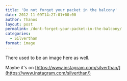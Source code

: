 ```yaml
---
title: 'Do not forget your packet in the balcony'
date: 2012-11-09T14:27:01+00:00
author: Thanos
layout: post
permalink: /dont-forget-your-packet-in-the-balcony/
categories:
  - Silverthan
format: image
---
```

There used to be an image here as well.

Maybe it's on [https://www.instagram.com/silverthan/](https://www.instagram.com/silverthan/)